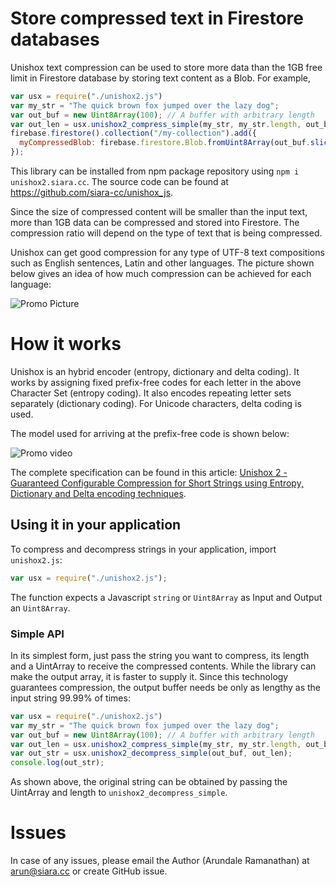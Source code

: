 # Store compressed text in Firestore databases

Unishox text compression can be used to store more data than the 1GB free limit in Firestore database by storing text content as a Blob.  For example, 

```Javascript
var usx = require("./unishox2.js")
var my_str = "The quick brown fox jumped over the lazy dog";
var out_buf = new Uint8Array(100); // A buffer with arbitrary length
var out_len = usx.unishox2_compress_simple(my_str, my_str.length, out_buf);
firebase.firestore().collection("/my-collection").add({
  myCompressedBlob: firebase.firestore.Blob.fromUint8Array(out_buf.slice(0, out_len))
});
```

This library can be installed from npm package repository using `npm i unishox2.siara.cc`.  The source code can be found at https://github.com/siara-cc/unishox_js.

Since the size of compressed content will be smaller than the input text, more than 1GB data can be compressed and stored into Firestore.  The compression ratio will depend on the type of text that is being compressed.

Unishox can get good compression for any type of UTF-8 text compositions such as English sentences, Latin and other languages.  The picture shown below gives an idea of how much compression can be achieved for each language:

![Promo Picture](https://github.com/siara-cc/unishox_js/blob/master/demo/Banner1.png?raw=true)

# How it works

Unishox is an hybrid encoder (entropy, dictionary and delta coding).  It works by assigning fixed prefix-free codes for each letter in the above Character Set (entropy coding).  It also encodes repeating letter sets separately (dictionary coding).  For Unicode characters, delta coding is used.

The model used for arriving at the prefix-free code is shown below:

![Promo video](https://github.com/siara-cc/Unishox2/blob/master/promo/model.png?raw=true)

The complete specification can be found in this article: [Unishox 2 - Guaranteed Configurable Compression for Short Strings using Entropy, Dictionary and Delta encoding techniques](https://github.com/siara-cc/Unishox2/blob/master/Unishox_Article_2.pdf?raw=true).

## Using it in your application

To compress and decompress strings in your application, import `unishox2.js`:

```Javascript
var usx = require("./unishox2.js");
```

The function expects a Javascript `string` or `Uint8Array` as Input and Output an `Uint8Array`.

### Simple API

In its simplest form, just pass the string you want to compress, its length and a UintArray to receive the compressed contents.  While the library can make the output array, it is faster to supply it.  Since this technology guarantees compression, the output buffer needs be only as lengthy as the input string 99.99% of times:

```Javascript
var usx = require("./unishox2.js")
var my_str = "The quick brown fox jumped over the lazy dog";
var out_buf = new Uint8Array(100); // A buffer with arbitrary length
var out_len = usx.unishox2_compress_simple(my_str, my_str.length, out_buf);
var out_str = usx.unishox2_decompress_simple(out_buf, out_len);
console.log(out_str);
```

As shown above, the original string can be obtained by passing the UintArray and length to `unishox2_decompress_simple`.

# Issues

In case of any issues, please email the Author (Arundale Ramanathan) at arun@siara.cc or create GitHub issue.
